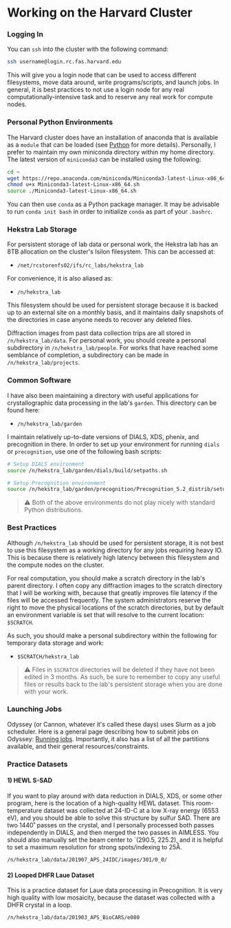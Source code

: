 # Working on the Harvard Cluster

### Logging In

You can `ssh` into the cluster with the following command:

```bash
ssh username@login.rc.fas.harvard.edu
```
This will give you a login node that can be used to access different filesystems, move data around, write programs/scripts, 
and launch jobs. In general, it is best practices to not use a login node for any real computationally-intensive task and to
reserve any real work for compute nodes. 

### Personal Python Environments

The Harvard cluster does have an installation of anaconda that is available as a `module` that can be loaded (see [Python](https://docs.rc.fas.harvard.edu/kb/python/) for more details). Personally, I prefer to maintain my own miniconda directory within my home directory. The latest version of `miniconda3` can be installed using the following:

```bash
cd ~
wget https://repo.anaconda.com/miniconda/Miniconda3-latest-Linux-x86_64.sh
chmod u+x Miniconda3-latest-Linux-x86_64.sh
source ./Miniconda3-latest-Linux-x86_64.sh
```

You can then use `conda` as a Python package manager. It may be advisable to run `conda init bash` in order to initialize `conda` as part of your `.bashrc`.

### Hekstra Lab Storage

For persistent storage of lab data or personal work, the Hekstra lab has an 8TB allocation on the cluster's Isilon filesystem. This can be accessed at:
- `/net/rcstorenfs02/ifs/rc_labs/hekstra_lab`

For convenience, it is also aliased as:
- `/n/hekstra_lab`

This filesystem should be used for persistent storage because it is backed up to an external site on a monthly basis, and it maintains daily snapshots of the directories in case anyone needs to recover any deleted files. 

Diffraction images from past data collection trips are all stored in `/n/hekstra_lab/data`. For personal work, you should create a personal subdirectory in `/n/hekstra_lab/people`. For works that have reached some semblance of completion, a subdirectory can be made in `/n/hekstra_lab/projects`.

### Common Software

I have also been maintaining a directory with useful applications for crystallographic data processing in the lab's `garden`. 
This directory can be found here:
- `/n/hekstra_lab/garden`

I maintain relatively up-to-date versions of DIALS, XDS, phenix, and precognition in there. In order to set up your environment for running `dials` or `precognition`, use one of the following bash scripts:

```bash
# Setup DIALS environment
source /n/hekstra_lab/garden/dials/build/setpaths.sh
```
```bash
# Setup Precognition environment
source /n/hekstra_lab/garden/precognition/Precognition_5.2_distrib/setup_precognition_env.sh
```
> :warning: Both of the above environments do not play nicely with standard Python distributions.

### Best Practices

Although `/n/hekstra_lab` should be used for persistent storage, it is not best to use this filesystem as a working directory for any jobs requiring heavy IO. This is because there is relatively high latency between this filesystem and the compute nodes on the cluster.

For real computation, you should make a scratch directory in the lab's parent directory. I often copy any diffraction images to the scratch directory that I will be working with, because that greatly improves file latency if the files will be accessed frequently. The system administrators reserve the right to move the physical locations of the scratch directories, but by default an environment variable is set that will resolve to the current location: `$SCRATCH`. 

As such, you should make a personal subdirectory within the following for temporary data storage and work:
- `$SCRATCH/hekstra_lab`

> :warning: Files in `$SCRATCH` directories will be deleted if they have not been edited in 3 months. As such, be sure to remember to copy any useful files or results back to the lab's persistent storage when you are done with your work. 

### Launching Jobs

Odyssey (or Cannon, whatever it's called these days) uses Slurm as a job scheduler. Here is a general page describing how to
submit jobs on Odyssey: [Running jobs](https://docs.rc.fas.harvard.edu/kb/running-jobs/). Importantly, it also has a list of 
all the partitions available, and their general resources/constraints.

### Practice Datasets

#### 1) HEWL S-SAD
If you want to play around with data reduction in DIALS, XDS, or some other program, here is the location of a high-quality
HEWL dataset. This room-temperature dataset was collected at 24-ID-C at a low X-ray energy (6553 eV), and you should be able to solve this
structure by sulfur SAD. There are two 1440˚ passes on the crystal, and I personally processed both passes independently in DIALS, and then
merged the two passes in AIMLESS. You should also manually set the beam center to `(290.5, 225.2), and it is helpful to set a maximum resolution for 
strong spots/indexing to 25Å.

`/n/hekstra_lab/data/201907_APS_24IDC/images/301/0_0/`

#### 2) Looped DHFR Laue Dataset
This is a practice dataset for Laue data processing in Precognition. It is very high quality with low mosaicity, because the
dataset was collected with a DHFR crystal in a loop. 

`/n/hekstra_lab/data/201903_APS_BioCARS/e080`
